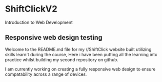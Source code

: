 # ShiftClickV2

Introduction to Web Development

## Responsive web design testing

Welcome to the README.md file for my //ShiftClick website built utilizing skills learn't during the course, Here i have been putting all the learning into practice
whilst building my second repository on github.

I am currently working on creating a fully responsive web design to ensure compatability across a range of devices.
